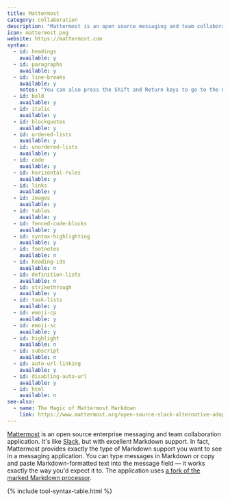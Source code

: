 ```yaml
---
title: Mattermost
category: collaboration
description: "Mattermost is an open source messaging and team collaboration application."
icon: mattermost.png
website: https://mattermost.com
syntax:
  - id: headings
    available: y
  - id: paragraphs
    available: y
  - id: line-breaks
    available: y
    notes: "You can also press the Shift and Return keys to go to the next line."
  - id: bold
    available: y
  - id: italic
    available: y
  - id: blockquotes
    available: y
  - id: ordered-lists
    available: y
  - id: unordered-lists
    available: y
  - id: code
    available: y
  - id: horizontal-rules
    available: y
  - id: links
    available: y
  - id: images
    available: y
  - id: tables
    available: y
  - id: fenced-code-blocks
    available: y
  - id: syntax-highlighting
    available: y
  - id: footnotes
    available: n
  - id: heading-ids
    available: n
  - id: definition-lists
    available: n
  - id: strikethrough
    available: y
  - id: task-lists
    available: y
  - id: emoji-cp
    available: y
  - id: emoji-sc
    available: y
  - id: highlight
    available: n
  - id: subscript
    available: n
  - id: auto-url-linking
    available: y
  - id: disabling-auto-url
    available: y
  - id: html
    available: n
see-also:
  - name: The Magic of Mattermost Markdown
    link: https://www.mattermost.org/open-source-slack-alternative-adopts-markdown/
---
```


[Mattermost](https://mattermost.com) is an open source enterprise messaging and team collaboration application. It's like [Slack](/tools/slack/), but with excellent Markdown support. In fact, Mattermost provides exactly the type of Markdown support you want to see in a messaging application. You can type messages in Markdown or copy and paste Markdown-formatted text into the message field — it works exactly the way you'd expect it to. The application uses [a fork of the marked Markdown processor](https://github.com/mattermost/marked).

{% include tool-syntax-table.html %}
